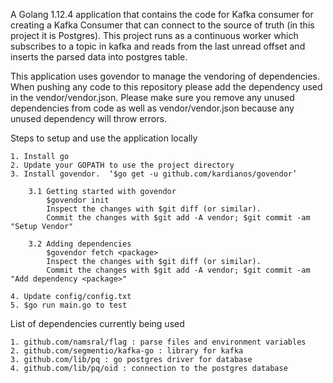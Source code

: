 A Golang 1.12.4 application that contains the code for Kafka consumer for creating a Kafka Consumer that can connect to the source of truth (in this project it is Postgres). This project runs as a continuous worker which subscribes to a topic in kafka and reads from the last unread offset and inserts the parsed data into postgres table.

This application uses govendor to manage the vendoring of dependencies. When pushing any code to this repository please add the dependency used in the vendor/vendor.json. 
Please make sure you remove any unused dependencies from code as well as vendor/vendor.json because any unused dependency will throw errors.


Steps to setup and use the application locally

    1. Install go
    2. Update your GOPATH to use the project directory
    3. Install govendor.  ‘$go get -u github.com/kardianos/govendor’
   
        3.1 Getting started with govendor
            $govendor init
            Inspect the changes with $git diff (or similar).
            Commit the changes with $git add -A vendor; $git commit -am "Setup Vendor"

        3.2 Adding dependencies
            $govendor fetch <package>
            Inspect the changes with $git diff (or similar).
            Commit the changes with $git add -A vendor; $git commit -am "Add dependency <package>"

    4. Update config/config.txt
    5. $go run main.go to test

List of dependencies currently being used
    
    1. github.com/namsral/flag : parse files and environment variables
    2. github.com/segmentio/kafka-go : library for kafka 
    3. github.com/lib/pq : go postgres driver for database
    4. github.com/lib/pq/oid : connection to the postgres database






